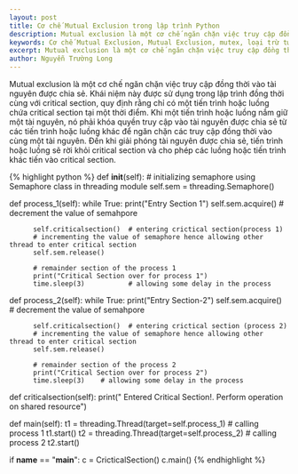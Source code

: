 ```yaml
---
layout: post
title: Cơ chế Mutual Exclusion trong lập trình Python
description: Mutual exclusion là một cơ chế ngăn chặn việc truy cập đồng thời vào tài nguyên được chia sẻ. Khái niệm này được sử dụng trong lập trình đồng thời cùng với critical section, quy định rằng chỉ có một tiến trình hoặc luồng chứa critical section tại một thời điểm.
keywords: Cơ chế Mutual Exclusion, Mutual Exclusion, mutex, loại trừ tương hỗ, lập trình Python, Python, lập trình đồng thời, lập trình đa luồng, lập trình multithreading, lập trình multithreading, critical section
excerpt: Mutual exclusion là một cơ chế ngăn chặn việc truy cập đồng thời vào tài nguyên được chia sẻ. Khái niệm này được sử dụng trong lập trình đồng thời cùng với critical section, quy định rằng chỉ có một tiến trình hoặc luồng chứa critical section tại một thời điểm.
author: Nguyễn Trường Long
---
```


Mutual exclusion là một cơ chế ngăn chặn việc truy cập đồng thời vào tài nguyên được chia sẻ. Khái niệm này được sử dụng trong lập trình đồng thời cùng với critical section, quy định rằng chỉ có một tiến trình hoặc luồng chứa critical section tại một thời điểm. Khi một tiến trình hoặc luồng nắm giữ một tài nguyên, nó phải khóa quyền truy cập vào tài nguyên được chia sẻ từ các tiến trình hoặc luồng khác để ngăn chặn các truy cập đồng thời vào cùng một tài nguyên. Đến khi giải phóng tài nguyên được chia sẻ, tiến trình hoặc luồng sẽ rời khỏi critical section và cho phép các luồng hoặc tiến trình khác tiến vào critical section.

{% highlight python %}
  def __init__(self):
      # initializing semaphore using Semaphore class in threading module
      self.sem = threading.Semaphore()

  def process_1(self):
      while True:
          print("Entry Section 1")
          self.sem.acquire()      # decrement the value of semahpore

          self.criticalsection()  # entering crictical section(process 1)
          # incrementing the value of semaphore hence allowing other thread to enter critical section
          self.sem.release()

          # remainder section of the process 1
          print("Critical Section over for process 1")
          time.sleep(3)           # allowing some delay in the process

  def process_2(self):
      while True:
          print("Entry Section-2")
          self.sem.acquire()      # decrement the value of semahpore

          self.criticalsection()  # entering crictical section (process 2)
          # incrementing the value of semaphore hence allowing other thread to enter critical section
          self.sem.release()

          # remainder section of the process 2
          print("Critical Section over for process 2")
          time.sleep(3)    # allowing some delay in the process

  def criticalsection(self):
      print(" Entered Critical Section!. Perform operation on shared resource")

  def main(self):
      t1 = threading.Thread(target=self.process_1)  # calling process 1
      t1.start()
      t2 = threading.Thread(target=self.process_2)  # calling  process 2
      t2.start()

if __name__ == "__main__":
    c = CricticalSection()
    c.main()
{% endhighlight %}
